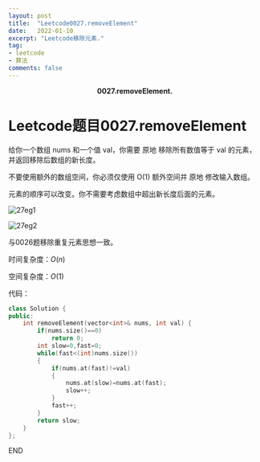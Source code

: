 ```yaml
---
layout: post
title:  "Leetcode0027.removeElement"
date:   2022-01-10
excerpt: "Leetcode移除元素."
tag:
- leetcode 
- 算法
comments: false
---
```


<center><b>0027.removeElement.</b> </center>

# Leetcode题目0027.removeElement

给你一个数组 nums 和一个值 val，你需要 原地 移除所有数值等于 val 的元素，并返回移除后数组的新长度。

不要使用额外的数组空间，你必须仅使用 O(1) 额外空间并 原地 修改输入数组。

元素的顺序可以改变。你不需要考虑数组中超出新长度后面的元素。

![27eg1](https://s2.loli.net/2022/01/10/rzX7mGShdxTsRjc.png)

![27eg2](https://s2.loli.net/2022/01/10/W9rFjxVkcpXRSZh.png)

与0026题移除重复元素思想一致。

时间复杂度：$O(n)$

空间复杂度：$O(1)$

代码：

```c++
class Solution {
public:
    int removeElement(vector<int>& nums, int val) {
        if(nums.size()==0)
            return 0;
        int slow=0,fast=0;
        while(fast<(int)nums.size())
        {
            if(nums.at(fast)!=val)
            {
                nums.at(slow)=nums.at(fast);
                slow++;
            }
            fast++;
        }
        return slow;
    }
};
```



END